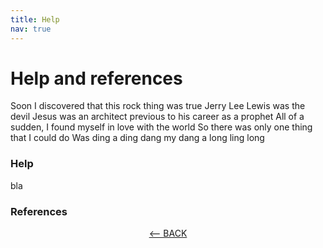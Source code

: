 ```yaml
---
title: Help
nav: true
---
```

# Help and references

Soon I discovered that this rock thing was true
Jerry Lee Lewis was the devil
Jesus was an architect previous to his career as a prophet
All of a sudden, I found myself in love with the world
So there was only one thing that I could do
Was ding a ding dang my dang a long ling long

### Help

bla


### References


<p align="center">
  <a href="https://griffithunilibrary.github.io/intro-text-mining-analysis/content/7-vis.html"><-- BACK</a>
  
</p>
